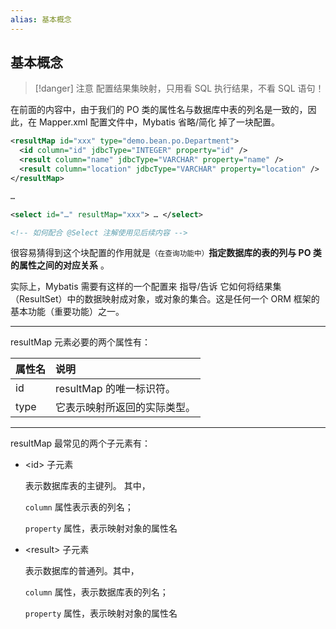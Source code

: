 ```yaml
---
alias: 基本概念
---
```


## 基本概念

> [!danger] 注意
配置结果集映射，只用看 SQL 执行结果，不看 SQL 语句！

在前面的内容中，由于我们的 PO 类的属性名与数据库中表的列名是一致的，因此，在 Mapper.xml 配置文件中，Mybatis 省略/简化 掉了一块配置。

```xml
<resultMap id="xxx" type="demo.bean.po.Department">
  <id column="id" jdbcType="INTEGER" property="id" />
  <result column="name" jdbcType="VARCHAR" property="name" />
  <result column="location" jdbcType="VARCHAR" property="location" />
</resultMap>

…

<select id="…" resultMap="xxx"> … </select>

<!-- 如何配合 @Select 注解使用见后续内容 -->
```

很容易猜得到这个块配置的作用就是<small>（在查询功能中）</small>**指定数据库的表的列与 PO 类的属性之间的对应关系** 。

实际上，Mybatis 需要有这样的一个配置来 指导/告诉 它如何将结果集（ResultSet）中的数据映射成对象，或对象的集合。这是任何一个 ORM 框架的基本功能（重要功能）之一。

---

resultMap 元素必要的两个属性有：

| 属性名 | 说明 |
| :- | :- |
| id | resultMap 的唯一标识符。|
| type | 它表示映射所返回的实际类型。|


---

resultMap 最常见的两个子元素有：

- \<id> 子元素 
  
  表示数据库表的主键列。 其中，
  
  `column` 属性表示表的列名；

  `property` 属性，表示映射对象的属性名 

- \<result> 子元素
  
  表示数据库的普通列。其中，

  `column` 属性，表示数据库表的列名；
  
  `property` 属性，表示映射对象的属性名 

